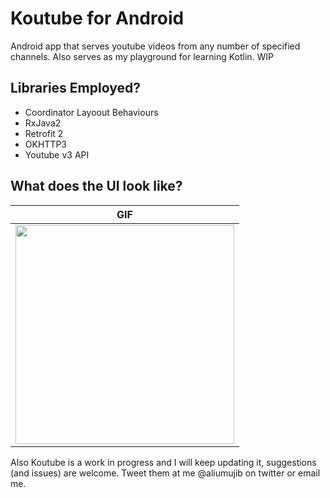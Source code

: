 Koutube for Android
====================================

Android app that serves youtube videos from any number of specified channels. Also serves as my playground for learning Kotlin.
WIP

Libraries Employed?
--------------------------
* Coordinator Layoout Behaviours
* RxJava2
* Retrofit 2
* OKHTTP3
* Youtube v3 API

What does the UI look like?
----------------------------
|       GIF |   
| ------------- |
| <img src="GIFS/maingif.gif" width="350"/>    |



Also Koutube is a work in progress and I will keep updating it, suggestions (and issues) are welcome. Tweet them at me @aliumujib on twitter or email me.
